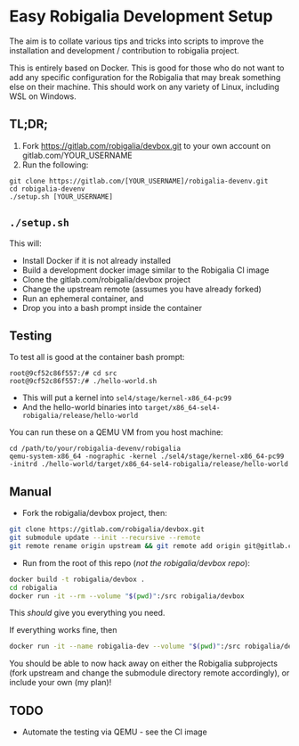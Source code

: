 # Easy Robigalia Development Setup

The aim is to collate various tips and tricks into scripts to improve the installation and development / contribution to robigalia project. 

This is entirely based on Docker. This is good for those who do not want to add any specific configuration for the Robigalia that may break something else on their machine. This should work on any variety of Linux, including WSL on Windows.

## TL;DR;

1. Fork https://gitlab.com/robigalia/devbox.git to your own account on gitlab.com/YOUR_USERNAME
1. Run the following:

```$bash
git clone https://gitlab.com/[YOUR_USERNAME]/robigalia-devenv.git
cd robigalia-devenv
./setup.sh [YOUR_USERNAME]
```

## ``./setup.sh``

This will:

- Install Docker if it is not already installed
- Build a development docker image similar to the Robigalia CI image
- Clone the gitlab.com/robigalia/devbox project
- Change the upstream remote (assumes you have already forked)
- Run an ephemeral container, and
- Drop you into a bash prompt inside the container

## Testing

To test all is good at the container bash prompt:

```$bash
root@9cf52c86f557:/# cd src
root@9cf52c86f557:/# ./hello-world.sh
```

- This will put a kernel into `sel4/stage/kernel-x86_64-pc99`
- And the hello-world binaries into `target/x86_64-sel4-robigalia/release/hello-world`

You can run these on a QEMU VM from you host machine:

```$bash
cd /path/to/your/robigalia-devenv/robigalia
qemu-system-x86_64 -nographic -kernel ./sel4/stage/kernel-x86_64-pc99  -initrd ./hello-world/target/x86_64-sel4-robigalia/release/hello-world
```

## Manual

- Fork the robigalia/devbox project, then:

```bash
git clone https://gitlab.com/robigalia/devbox.git
git submodule update --init --recursive --remote
git remote rename origin upstream && git remote add origin git@gitlab.com:[YOUR_USERNAME]/devbox.git && git fetch origin && git branch -u origin/master master
```

- Run from the root of this repo (*not the robigalia/devbox repo*):

```bash
docker build -t robigalia/devbox .
cd robigalia
docker run -it --rm --volume "$(pwd)":/src robigalia/devbox
```

This *should* give you everything you need.

If everything works fine, then

```bash
docker run -it --name robigalia-dev --volume "$(pwd)":/src robigalia/devbox
```

You should be able to now hack away on either the Robigalia subprojects (fork upstream and change the submodule directory remote accordingly), or include your own (my plan)!

## TODO

- Automate the testing via QEMU - see the CI image
